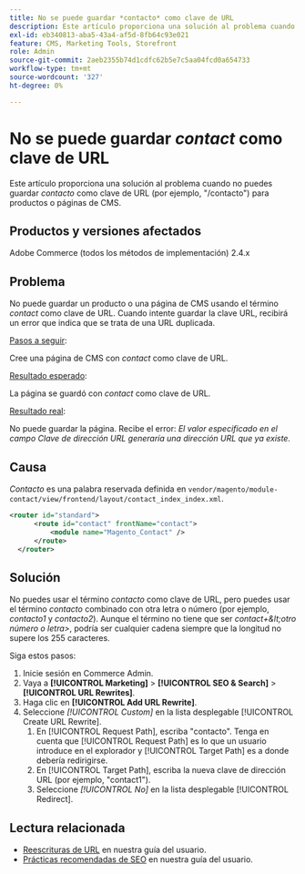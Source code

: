 ```yaml
---
title: No se puede guardar *contacto* como clave de URL
description: Este artículo proporciona una solución al problema cuando no puede guardar *contacto* como clave URL (por ejemplo, "/contacto") para productos o páginas de CMS. Cuando intente guardar la clave URL, recibirá un error que indica que se trata de una URL duplicada.
exl-id: eb340813-aba5-43a4-af5d-8fb64c93e021
feature: CMS, Marketing Tools, Storefront
role: Admin
source-git-commit: 2aeb2355b74d1cdfc62b5e7c5aa04fcd0a654733
workflow-type: tm+mt
source-wordcount: '327'
ht-degree: 0%

---
```


# No se puede guardar *contact* como clave de URL

Este artículo proporciona una solución al problema cuando no puedes guardar *contacto* como clave de URL (por ejemplo, &quot;/contacto&quot;) para productos o páginas de CMS.

## Productos y versiones afectados

Adobe Commerce (todos los métodos de implementación) 2.4.x

## Problema

No puede guardar un producto o una página de CMS usando el término *contact* como clave de URL. Cuando intente guardar la clave URL, recibirá un error que indica que se trata de una URL duplicada.

<u>Pasos a seguir</u>:

Cree una página de CMS con *contact* como clave de URL.

<u>Resultado esperado</u>:

La página se guardó con *contact* como clave de URL.

<u>Resultado real</u>:

No puede guardar la página. Recibe el error: *El valor especificado en el campo Clave de dirección URL generaría una dirección URL que ya existe.*

## Causa

*Contacto* es una palabra reservada definida en `vendor/magento/module-contact/view/frontend/layout/contact_index_index.xml`.

```xml
<router id="standard">
      <route id="contact" frontName="contact">
          <module name="Magento_Contact" />
      </route>
  </router>
```

## Solución

No puedes usar el término *contacto* como clave de URL, pero puedes usar el término *contacto* combinado con otra letra o número (por ejemplo, *contacto1* y *contacto2*). Aunque el término no tiene que ser *contact+\&lt;otro número o letra\>*, podría ser cualquier cadena siempre que la longitud no supere los 255 caracteres.

Siga estos pasos:

1. Inicie sesión en Commerce Admin.
1. Vaya a **[!UICONTROL Marketing]** > **[!UICONTROL SEO & Search]** > **[!UICONTROL URL Rewrites]**.
1. Haga clic en **[!UICONTROL Add URL Rewrite]**.
1. Seleccione *[!UICONTROL Custom]* en la lista desplegable [!UICONTROL Create URL Rewrite].
   1. En [!UICONTROL Request Path], escriba &quot;contacto&quot;. Tenga en cuenta que [!UICONTROL Request Path] es lo que un usuario introduce en el explorador y [!UICONTROL Target Path] es a donde debería redirigirse.
   1. En [!UICONTROL Target Path], escriba la nueva clave de dirección URL (por ejemplo, &quot;contact1&quot;).
   1. Seleccione *[!UICONTROL No]* en la lista desplegable [!UICONTROL Redirect].

## Lectura relacionada

* [Reescrituras de URL](https://experienceleague.adobe.com/es/docs/commerce-admin/marketing/seo/url-rewrites/url-rewrite) en nuestra guía del usuario.
* [Prácticas recomendadas de SEO](https://experienceleague.adobe.com/es/docs/commerce-admin/marketing/seo/seo-overview) en nuestra guía del usuario.
